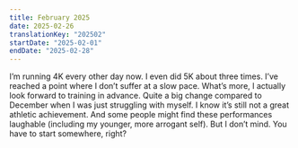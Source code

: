 ```yaml
---
title: February 2025
date: 2025-02-26
translationKey: "202502"
startDate: "2025-02-01"
endDate: "2025-02-28"
---
```

I’m running 4K every other day now. I even did 5K about three times. I’ve reached a point where I don’t suffer at a slow pace. What’s more, I actually look forward to training in advance. Quite a big change compared to December when I was just struggling with myself. I know it’s still not a great athletic achievement. And some people might find these performances laughable (including my younger, more arrogant self). But I don’t mind. You have to start somewhere, right?
<!-- excerpt -->
 